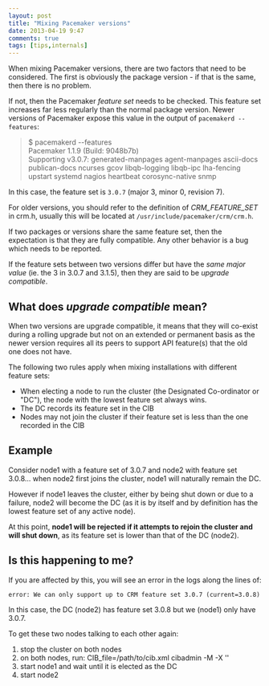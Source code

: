 ```yaml
---
layout: post
title: "Mixing Pacemaker versions"
date: 2013-04-19 9:47
comments: true
tags: [tips,internals]
---
```


When mixing Pacemaker versions, there are two factors that need to be
considered.  The first is obviously the package version - if that is
the same, then there is no problem.

If not, then the Pacemaker _feature set_ needs to be checked.  This
feature set increases far less regularly than the normal package
version.  Newer versions of Pacemaker expose this value in the output
of `pacemakerd --features`:

> $ pacemakerd --features  
> Pacemaker 1.1.9 (Build: 9048b7b)  
> Supporting v3.0.7:  generated-manpages agent-manpages ascii-docs publican-docs ncurses gcov libqb-logging libqb-ipc lha-fencing upstart systemd nagios  heartbeat corosync-native snmp

In this case, the feature set is `3.0.7` (major 3, minor 0, revision 7).

For older versions, you should refer to the definition of
_CRM_FEATURE_SET_ in crm.h, usually this will be located at
`/usr/include/pacemaker/crm/crm.h`.

If two packages or versions share the same feature set, then the
expectation is that they are fully compatible.  Any other behavior is
a bug which needs to be reported.

If the feature sets between two versions differ but have the _same
major value_ (ie. the 3 in 3.0.7 and 3.1.5), then they are said to be
_upgrade compatible_.

## What does _upgrade compatible_ mean?

When two versions are upgrade compatible, it means that they will
co-exist during a rolling upgrade but not on an extended or permanent
basis as the newer version requires all its peers to support API
feature(s) that the old one does not have.

The following two rules apply when mixing installations with different
feature sets:

* When electing a node to run the cluster (the Designated Co-ordinator
  or "DC"), the node with the lowest feature set always wins.
* The DC records its feature set in the CIB
* Nodes may not join the cluster if their feature set is less than the
  one recorded in the CIB

## Example

Consider node1 with a feature set of 3.0.7 and node2 with feature set
3.0.8... when node2 first joins the cluster, node1 will naturally
remain the DC.

However if node1 leaves the cluster, either by being shut down or due
to a failure, node2 will become the DC (as it is by itself and by
definition has the lowest feature set of any active node).

At this point, **node1 will be rejected if it attempts to rejoin the
cluster and will shut down**, as its feature set is lower than that of
the DC (node2).

## Is this happening to me?

If you are affected by this, you will see an error in the logs along the lines of:

    error: We can only support up to CRM feature set 3.0.7 (current=3.0.8)

In this case, the DC (node2) has feature set 3.0.8 but we (node1) only have 3.0.7.

To get these two nodes talking to each other again:

1. stop the cluster on both nodes
1. on both nodes, run:
       CIB_file=/path/to/cib.xml cibadmin -M -X '<cib crm_feature_set="3.0.7"/>'
1. start node1 and wait until it is elected as the DC
1. start node2
